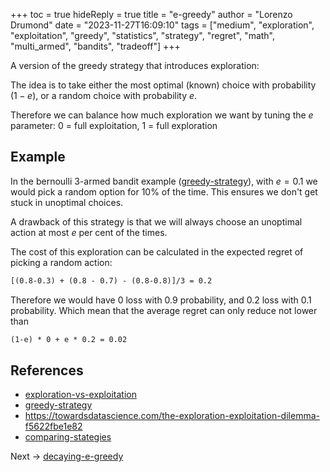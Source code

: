 +++
toc = true
hideReply = true
title = "e-greedy"
author = "Lorenzo Drumond"
date = "2023-11-27T16:09:10"
tags = ["medium",  "exploration",  "exploitation",  "greedy",  "statistics",  "strategy",  "regret",  "math",  "multi_armed",  "bandits",  "tradeoff"]
+++


A version of the greedy strategy that introduces exploration:

The idea is to take either the most optimal (known) choice with probability $(1-e)$, or a random choice with probability $e$.

Therefore we can balance how much exploration we want by tuning the $e$ parameter: 0 = full exploitation, 1 = full exploration

## Example

In the bernoulli 3-armed bandit example ([greedy-strategy](/wiki/greedy-strategy/)),
with $e=0.1$ we would pick a random option for 10% of the time. This ensures we don't get stuck in unoptimal choices.

A drawback of this strategy is that we will always choose an unoptimal action at most $e$ per cent of the times.

The cost of this exploration can be calculated in the expected regret of picking a random action:
```latex
[(0.8-0.3) + (0.8 - 0.7) - (0.8-0.8)]/3 = 0.2
```

Therefore we would have 0 loss with 0.9 probability, and 0.2 loss with 0.1 probability. Which mean that the average regret can only reduce not lower than
```latex
(1-e) * 0 + e * 0.2 = 0.02
```

## References
- [exploration-vs-exploitation](/wiki/exploration-vs-exploitation/)
- [greedy-strategy](/wiki/greedy-strategy/)
- https://towardsdatascience.com/the-exploration-exploitation-dilemma-f5622fbe1e82
- [comparing-stategies](/wiki/comparing-stategies/)

Next -> [decaying-e-greedy](/wiki/decaying-e-greedy/)
